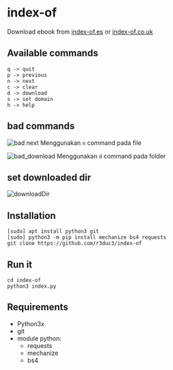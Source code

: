 # index-of
Download ebook from [index-of.es](http://index-of.es) or [index-of.co.uk](http://index-of.co.uk)

## Available commands
```
q -> quit                                                                                                                                                                                   
p -> previous                                                                                                                                                                               
n -> next                                                                                                                                                                                   
c -> clear                                                                                                                                                                                  
d -> download                                                                                                                                                                               
s -> set domain                                                                                                                                                                             
h -> help
```

## bad commands
![bad next](https://i.ibb.co/bJd8fDc/output.gif)
Menggunakan  `n` command pada file

![bad_download](https://i.ibb.co/G3s0kkD/bad-download.gif)
Menggunakan `d` command pada folder

## set downloaded dir
![downloadDir](https://i.ibb.co/jgtR7mq/download-dir.gif)

## Installation
```
[sudo] apt install python3 git
[sudo] python3 -m pip install mechanize bs4 requests
git clone https://github.com/r3duc3/index-of
```

## Run it
```
cd index-of
python3 index.py
```

## Requirements
- Python3x
- git
- module python:
  - requests
  - mechanize
  - bs4
